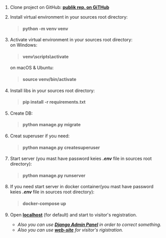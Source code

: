 1. Clone project on GitHub: **[publik rep. on GiTHub](https://github.com/FireSwami/Park)**
2. Install virtual environment in your sources root directory:

    >#### python -m venv venv

3. Activate virtual environment in your sources root directory:<br>
   on Windows:

    >#### venv\scripts\activate
    
    on macOS & Ubuntu:

    >#### source venv/bin/activate

4. Install libs in your sources root directory:

    >#### pip install -r requirements.txt

5. Create DB:

    >#### python manage.py migrate

7. Creat superuser if you need: 

    >#### python manage.py createsuperuser

8. Start server (you mast have password keies ***.env*** file 
   in sources root directory): 

    >#### python manage.py runserver

8. If you need start server in docker container(you mast have password keies ***.env*** file 
   in sources root directory): 

    >#### docker-compose up
   
9. Open **[localhost](http://127.0.0.1:8000/)** 
    (for default) and start to visitor's registration.
     - *Also you can use **[Django Admin Panel](http://127.0.0.1:8000/admin/)** 
   in order to correct something.*
     - *Also you can use **[web-site](http://...)** for visitor's rigistration.*
